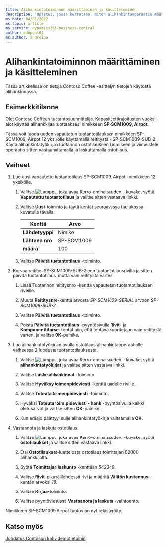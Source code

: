```yaml
---
title: Alihankintatoiminnon määrittäminen ja käsitteleminen
description: 'Opastus, jossa kerrotaan, miten alihankintaoperaatio määritetään ja käsitellään Business Centralissa.'
ms.date: 04/01/2022
ms.topic: article
ms.service: dynamics365-business-central
author: edupont04
ms.author: andreipa
---
```


# <a name="set-up-and-process-a-subcontracting-operation"></a>Alihankintatoiminnon määrittäminen ja käsitteleminen

Tässä artikkelissa on tietoja Contoso Coffee -esittelyn tietojen käytöstä alihankinnassa.

## <a name="scenario"></a>Esimerkkitilanne

Olet Contoso Coffeen tuotantosuunnittelija. Kapasiteettirajoitusten vuoksi aiot käyttää alihankkijaa tuottaaksesi nimikkeen **SP-SCM1009, Airpot**.

Tässä voit luoda uuden vapautetun tuotantotilauksen nimikkeen SP-SCM1009, Airpot 12 yksikölle käyttämällä reititystä - SP-SCM1009-SUB-2. Käytä alihankintatyökirjaa tuotannon ostotilauksen luomiseen ja viimeistele operaatio sitten vastaanottamalla ja laskuttamalla ostotilaus.

## <a name="steps"></a>Vaiheet

1. Luo uusi vapautettu tuotantotilaus SP-SCM1009, Airpot -nimikkeen 12 yksikölle.

    1. Valitse ![Lamppu, joka avaa Kerro-ominaisuuden.](../../media/ui-search/search_small.png "Kerro, mitä haluat tehdä") -kuvake, syötä **Vapautettu tuotantotilaus** ja valitse sitten vastaava linkki.  

    2. Valitse **Uusi**-toiminto ja täytä kentät seuraavassa taulukossa kuvatulla tavalla.  

        |Kenttä  |Arvo  |
        |---------|---------|
        |**Lähdetyyppi** |Nimike|
        |**Lähteen nro** |SP-SCM1009|
        |**määrä** |100|
    3. Valitse **Päivitä tuotantotilaus** -toiminto.  

2. Korvaa reititys SP-SCM1009-SUB-2:een tuotantotilausrivillä ja sitten päivitä tuotantotilaus, mutta vain reititystä varten.  

    1. Lisää Tuotannon reititysnro -kenttä vapautetun tuotantotilauksen riveille.<!--in code, this is marked as visible=false-->

    2. Muuta **Reititysnro**-kenttä arvosta *SP-SCM1009-SERIAL* arvoon *SP-SCM1009-SUB-2*.  

    3. Valitse **Päivitä tuotantotilaus** -toiminto.  

    4. Poista **Päivitä tuotantotilaus** -pyyntösivulla **Rivit**- ja **Komponenttitarve**-kentät niin, että tehtävä suoritetaan vain reititystä varten, ja valitse **OK**-painike.

3. Luo alihankintatyökirjan avulla ostotilaus alihankintaoperaatiolle vaiheessa 2 luodusta tuotantotilauksesta.  

    1. Valitse ![Lamppu, joka avaa Kerro-ominaisuuden.](../../media/ui-search/search_small.png "Kerro, mitä haluat tehdä") -kuvake, syötä **alihankintatyökirjat** ja valitse sitten vastaava linkki.  

    2. Valitse **Laske alihankinnat** -toiminto.

    3. Valitse **Hyväksy toimenpideviesti** -kenttä uudelle riville.

    4. Valitse **Toteuta toimenpideviesti** -toiminto.  

    5. Hyväksi **Toteuta toim.pideviesti - hank** -pyyntösivulla kaikki oletusarvot ja valitse sitten **OK**-painike.

    6. Kun eräajo päättyy, sulje alihankintatyökirja valitsemalla **OK**.  

4. Vastaanota ja laskuta ostotilaus.  

    1. Valitse ![Lamppu, joka avaa Kerro-ominaisuuden.](../../media/ui-search/search_small.png "Kerro, mitä haluat tehdä") -kuvake, syötä **ostotilaukset** ja valitse sitten vastaava linkki.  

    2. Etsi **Ostotilaukset**-luettelosta ostotilaus toimittajan 82000 alihankkijalta.

    3. Syötä **Toimittajan laskunro** -kenttään *542349*.

    4. Valitse **Rivit**-pikavälilehdessä rivi ja määritä **Välitön kustannus** -kentän arvoksi *18*.

    5. Valitse **Kirjaa**-toiminto.  

    6. Valitse pyyntöviestissä **Vastaanota ja laskuta** -vaihtoehto.  

Nimikkeen SP-SCM1009 Airpot tuotos on nyt rekisteröity.

## <a name="see-also"></a>Katso myös

[Johdatus Contoson kahvidemotietoihin](../contoso-coffee-intro.md)  
